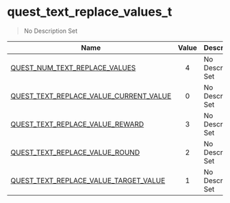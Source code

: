 # quest_text_replace_values_t
> No Description Set

Name|Value|Description|Client
--|:--:|--|:--:
[QUEST_NUM_TEXT_REPLACE_VALUES](QUEST_NUM_TEXT_REPLACE_VALUES)|4|No Description Set|❌
[QUEST_TEXT_REPLACE_VALUE_CURRENT_VALUE](QUEST_TEXT_REPLACE_VALUE_CURRENT_VALUE)|0|No Description Set|❌
[QUEST_TEXT_REPLACE_VALUE_REWARD](QUEST_TEXT_REPLACE_VALUE_REWARD)|3|No Description Set|❌
[QUEST_TEXT_REPLACE_VALUE_ROUND](QUEST_TEXT_REPLACE_VALUE_ROUND)|2|No Description Set|❌
[QUEST_TEXT_REPLACE_VALUE_TARGET_VALUE](QUEST_TEXT_REPLACE_VALUE_TARGET_VALUE)|1|No Description Set|❌
